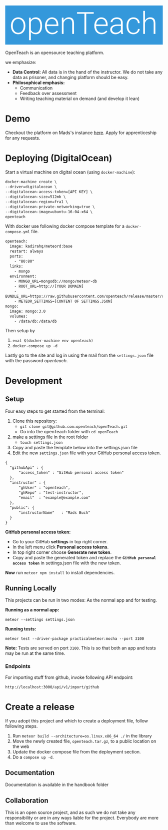 ![logo](https://github.com/openteach/openteach/raw/master/public/assets/images/ot.png)

OpenTeach is an opensource teaching platform.

we emphasize:

* __Data Control:__ All data is in the hand of the instructor. We
  do not take any data as prisoner, and changing platform should be
  easy.
* __Philosophical emphasis:__
    - Communication
    - Feedback over assessment
    - Writing teaching material on demand (and develop it lean)

# Demo
Checkout the platform on Mads's instance [here](http://learn.madsbuch.com).
Apply for apprenticeship for any requests.

# Deploying (DigitalOcean)
Start a virtual machine on digital ocean (using `docker-machine`):

```
docker-machine create \
--driver=digitalocean \
--digitalocean-access-token=[API KEY] \
--digitalocean-size=512mb \
--digitalocean-region=fra1 \
--digitalocean-private-networking=true \
--digitalocean-image=ubuntu-16-04-x64 \
openteach
```

With docker use following docker compose template for a `docker-compose.yml`
file.

```
openteach:
  image: kadirahq/meteord:base
  restart: always
  ports:
    - "80:80"
  links:
    - mongo
  environment:
    - MONGO_URL=mongodb://mongo/meteor-db
    - ROOT_URL=http://[YOUR DOMAIN]
    - BUNDLE_URL=https://raw.githubusercontent.com/openteach/release/master/releases/[RELEASE].tar.gz
    - METEOR_SETTINGS=[CONTENT OF SETTINGS.JSON]
mongo:
  image: mongo:3.0
  volumes:
    - /data/db:/data/db
```

Then setup by

1. `eval $(docker-machine env openteach)`
2. `docker-compose up -d`

Lastly go to the site and log in using the mail from the `settings.json`
file with the password _openteach_.

# Development

## Setup
Four easy steps to get started from the terminal:

1. Clone this repository:
    - `git clone git@github.com:openteach/openTeach.git`
    - Go into the openTeach folder with `cd openTeach`
2. make a settings file in the root folder
    - `touch settings.json`
3. Copy and paste the template below into the settings.json file
4. Edit the new `settings.json` file with your GitHub personal access token.

```
{
  "githubApi" : {
      "access_token" : "GitHub personal access token"
  },
  "instructor" : {
      "ghUser" : "openteach",
      "ghRepo" : "test-instructor",
      "email"  : "example@example.com"
  },
  "public": {
      "instructorName"   : "Mads Buch"
  }
}
```

__GitHub personal access token:__

* Go to your GitHub __settings__ in top right corner.
* In the left menu click __Personal access tokens__.
* In top right corner choose __Generate new token__.
* Copy and paste the generated token and replace the
  __`GitHub personal access token`__ in settings.json file with the new token.

__Now__ run `meteor npm install` to install dependencies.

## Running Locally
This projects can be run in two modes: As the normal app and for testing.

__Running as a normal app:__

```
meteor --settings settings.json
```

__Running tests:__

```
meteor test --driver-package practicalmeteor:mocha --port 3100
```

__Note:__ Tests are served on port `3100`. This is so that both an app and tests
may be run at the same time.

### Endpoints
For importing stuff from github, invoke following API endpoint:

```
http://localhost:3000/api/v1/import/github
```

# Create a release
If you adopt this project and which to create a deployment file, follow following
steps.

1. Run `meteor build --architecture=os.linux.x86_64 ./` in the library
2. Move the newly created file, `openteach.tar.gz`, to a public location on
   the web
3. Update the docker compose file from the deployment section.
4. Do a `compose up -d`.

## Documentation
Documentation is available in the handbook folder

## Collaboration
This is an open source project, and as such we do not take any responsibility
or are in any ways liable for the project. Everybody are more than welcome to
use the software.
